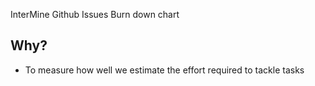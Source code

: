 InterMine Github Issues Burn down chart

## Why?
* To measure how well we estimate the effort required to tackle tasks